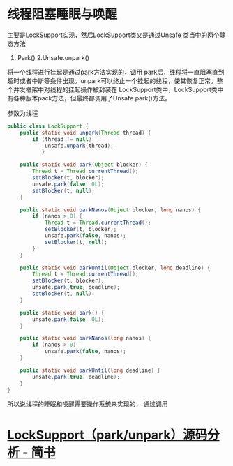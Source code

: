 # 线程阻塞睡眠与唤醒
主要是LockSupport实现，然后LockSupport类又是通过Unsafe 类当中的两个静态方法
1. Park()
2.Unsafe.unpark()

将一个线程进行挂起是通过park方法实现的，调用 park后，线程将一直阻塞直到超时或者中断等条件出现。unpark可以终止一个挂起的线程，使其恢复正常。整个并发框架中对线程的挂起操作被封装在 LockSupport类中，LockSupport类中有各种版本pack方法，但最终都调用了Unsafe.park()方法。


参数为线程
```java
public class LockSupport {  
    public static void unpark(Thread thread) {  
        if (thread != null)  
            unsafe.unpark(thread);  
           }  

    public static void park(Object blocker) {  
        Thread t = Thread.currentThread();  
        setBlocker(t, blocker);  
        unsafe.park(false, 0L);  
        setBlocker(t, null);  
    }  

    public static void parkNanos(Object blocker, long nanos) {  
        if (nanos > 0) {  
            Thread t = Thread.currentThread();  
            setBlocker(t, blocker);  
            unsafe.park(false, nanos);  
            setBlocker(t, null);  
        }  
    }  

    public static void parkUntil(Object blocker, long deadline) {  
        Thread t = Thread.currentThread();  
        setBlocker(t, blocker);  
        unsafe.park(true, deadline);  
        setBlocker(t, null);  
    }  

    public static void park() {  
        unsafe.park(false, 0L);  
    }  

    public static void parkNanos(long nanos) {  
        if (nanos > 0)  
            unsafe.park(false, nanos);  
    }  

    public static void parkUntil(long deadline) {  
        unsafe.park(true, deadline);  
    }  
}  

```

所以说线程的睡眠和唤醒需要操作系统来实现的， 通过调用

# [LockSupport（park/unpark）源码分析 - 简书](https://www.jianshu.com/p/e3afe8ab8364)